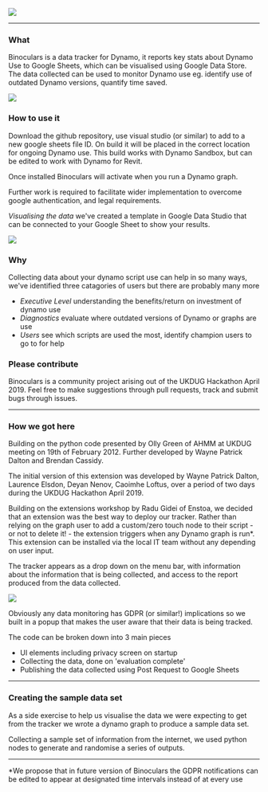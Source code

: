 ![](https://github.com/teamtreedyn/Binoculars/blob/master/Images/Slide1.PNG)
________________

### What ###

Binoculars is a data tracker for Dynamo, it reports key stats about Dynamo Use to Google Sheets, which can be visualised using Google Data Store. The data collected can be used to monitor Dynamo use eg. identify use of outdated Dynamo versions, quantify time saved.


![](https://github.com/teamtreedyn/Binoculars/blob/master/Images/Slide6.PNG)


### How to use it ###

Download the github repository, use visual studio (or similar) to add to a new google sheets file ID. On build it will be placed in the correct location for ongoing Dynamo use. This build works with Dynamo Sandbox, but can be edited to work with Dynamo for Revit. 

Once installed Binoculars will activate when you run a Dynamo graph.

Further work is required to facilitate wider implementation to overcome google authentication, and legal requirements.

*Visualising the data* we've created a template in Google Data Studio that can be connected to your Google Sheet to show your results. 

![](https://github.com/teamtreedyn/Binoculars/blob/master/Images/Copy_of_ET_Dashboard-1.png)

### Why ###

Collecting data about your dynamo script use can help in so many ways, we've identified three catagories of users but there are probably many more
- *Executive Level* understanding the benefits/return on investment of dynamo use
- *Diagnostics* evaluate where outdated versions of Dynamo or graphs are use
- *Users* see which scripts are used the most, identify champion users to go to for help

### Please contribute ###

Binoculars is a community project arising out of the UKDUG Hackathon April 2019. Feel free to make suggestions through pull requests, track and submit bugs through issues. 
_____________

### How we got here ### 

Building on the python code presented by Olly Green of AHMM at UKDUG meeting on 19th of February 2012.
Further developed by Wayne Patrick Dalton and Brendan Cassidy.

The initial version of this extension was developed by Wayne Patrick Dalton, Laurence Elsdon, Deyan Nenov, Caoimhe Loftus, over a period of two days during the UKDUG Hackathon April 2019.

Building on the extensions workshop by Radu Gidei of Enstoa, we decided that an extension was the best way to deploy our tracker. 
Rather than relying on the graph user to add a custom/zero touch node to their script - or not to delete it! - the extension triggers when any Dynamo graph is run*. This extension can be installed via the local IT team without any depending on user input.

The tracker appears as a drop down on the menu bar, with information about the information that is being collected, and access to the report produced from the data collected.

![](https://github.com/teamtreedyn/Binoculars/blob/master/Images/Slide14.PNG)

Obviously any data monitoring has GDPR (or similar!) implications so we built in a popup that makes the user aware that their data is being tracked.

The code can be broken down into 3 main pieces 

- UI elements including privacy screen on startup
- Collecting the data, done on 'evaluation complete' 
- Publishing the data collected using Post Request to Google Sheets

________________

### Creating the sample data set ###

As a side exercise to help us visualise the data we were expecting to get from the tracker we wrote a dynamo graph to produce a sample data set.

Collecting a sample set of information from the internet, we used python nodes to generate and randomise a series of outputs.

__________________

*We propose that in future version of Binoculars the GDPR notifications can be edited to appear at designated time intervals instead of at every use
